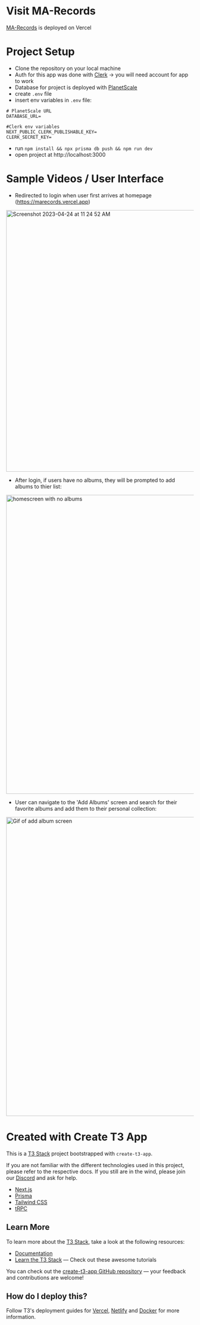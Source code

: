 # Visit MA-Records
[MA-Records](https://marecords.vercel.app) is deployed on Vercel

# Project Setup

- Clone the repository on your local machine
- Auth for this app was done with [Clerk](https://clerk.com) -> you will need account for app to work
- Database for project is deployed with [PlanetScale](https://planetscale.com/)
- create `.env` file
- insert env variables in `.env` file:
```
# PlanetScale URL
DATABASE_URL=

#Clerk env variables
NEXT_PUBLIC_CLERK_PUBLISHABLE_KEY=
CLERK_SECRET_KEY=
```
- run `npm install && npx prisma db push && npm run dev`
- open project at http://localhost:3000

# Sample Videos / User Interface
- Redirected to login when user first arrives at homepage (https://marecords.vercel.app)

<img width="700" alt="Screenshot 2023-04-24 at 11 24 52 AM" src="https://user-images.githubusercontent.com/47989035/234095172-54bcb3df-e6cb-49c1-b461-0105473e6225.png">
<br>

- After login, if users have no albums, they will be prompted to add albums to thier list:

<img width="800" alt="homescreen with no albums" src="http://g.recordit.co/3t2XKyKAIF.gif">
<br>

- User can navigate to the 'Add Albums' screen and search for their favorite albums and add them to their personal collection:

<img width="800" alt="Gif of add album screen" src="http://g.recordit.co/oMjkbn6D3r.gif">
<br>






# Created with Create T3 App

This is a [T3 Stack](https://create.t3.gg/) project bootstrapped with `create-t3-app`.

If you are not familiar with the different technologies used in this project, please refer to the respective docs. If you still are in the wind, please join our [Discord](https://t3.gg/discord) and ask for help.

- [Next.js](https://nextjs.org)
- [Prisma](https://prisma.io)
- [Tailwind CSS](https://tailwindcss.com)
- [tRPC](https://trpc.io)

## Learn More

To learn more about the [T3 Stack](https://create.t3.gg/), take a look at the following resources:

- [Documentation](https://create.t3.gg/)
- [Learn the T3 Stack](https://create.t3.gg/en/faq#what-learning-resources-are-currently-available) — Check out these awesome tutorials

You can check out the [create-t3-app GitHub repository](https://github.com/t3-oss/create-t3-app) — your feedback and contributions are welcome!

## How do I deploy this?

Follow T3's deployment guides for [Vercel](https://create.t3.gg/en/deployment/vercel), [Netlify](https://create.t3.gg/en/deployment/netlify) and [Docker](https://create.t3.gg/en/deployment/docker) for more information.
